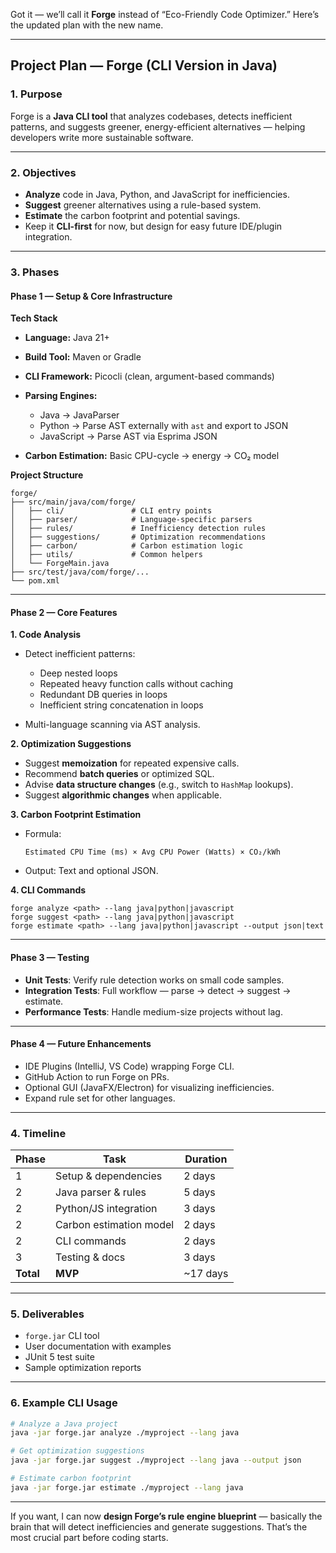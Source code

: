 Got it — we’ll call it **Forge** instead of “Eco-Friendly Code Optimizer.”
Here’s the updated plan with the new name.

---

## **Project Plan — Forge (CLI Version in Java)**

### **1. Purpose**

Forge is a **Java CLI tool** that analyzes codebases, detects inefficient patterns, and suggests greener, energy-efficient alternatives — helping developers write more sustainable software.

---

### **2. Objectives**

* **Analyze** code in Java, Python, and JavaScript for inefficiencies.
* **Suggest** greener alternatives using a rule-based system.
* **Estimate** the carbon footprint and potential savings.
* Keep it **CLI-first** for now, but design for easy future IDE/plugin integration.

---

### **3. Phases**

#### **Phase 1 — Setup & Core Infrastructure**

**Tech Stack**

* **Language:** Java 21+
* **Build Tool:** Maven or Gradle
* **CLI Framework:** Picocli (clean, argument-based commands)
* **Parsing Engines:**

  * Java → JavaParser
  * Python → Parse AST externally with `ast` and export to JSON
  * JavaScript → Parse AST via Esprima JSON
* **Carbon Estimation:** Basic CPU-cycle → energy → CO₂ model

**Project Structure**

```
forge/
├── src/main/java/com/forge/
│   ├── cli/               # CLI entry points
│   ├── parser/            # Language-specific parsers
│   ├── rules/             # Inefficiency detection rules
│   ├── suggestions/       # Optimization recommendations
│   ├── carbon/            # Carbon estimation logic
│   ├── utils/             # Common helpers
│   └── ForgeMain.java
├── src/test/java/com/forge/...
└── pom.xml
```

---

#### **Phase 2 — Core Features**

**1. Code Analysis**

* Detect inefficient patterns:

  * Deep nested loops
  * Repeated heavy function calls without caching
  * Redundant DB queries in loops
  * Inefficient string concatenation in loops
* Multi-language scanning via AST analysis.

**2. Optimization Suggestions**

* Suggest **memoization** for repeated expensive calls.
* Recommend **batch queries** or optimized SQL.
* Advise **data structure changes** (e.g., switch to `HashMap` lookups).
* Suggest **algorithmic changes** when applicable.

**3. Carbon Footprint Estimation**

* Formula:

  ```
  Estimated CPU Time (ms) × Avg CPU Power (Watts) × CO₂/kWh
  ```
* Output: Text and optional JSON.

**4. CLI Commands**

```
forge analyze <path> --lang java|python|javascript
forge suggest <path> --lang java|python|javascript
forge estimate <path> --lang java|python|javascript --output json|text
```

---

#### **Phase 3 — Testing**

* **Unit Tests**: Verify rule detection works on small code samples.
* **Integration Tests**: Full workflow — parse → detect → suggest → estimate.
* **Performance Tests**: Handle medium-size projects without lag.

---

#### **Phase 4 — Future Enhancements**

* IDE Plugins (IntelliJ, VS Code) wrapping Forge CLI.
* GitHub Action to run Forge on PRs.
* Optional GUI (JavaFX/Electron) for visualizing inefficiencies.
* Expand rule set for other languages.

---

### **4. Timeline**

| Phase     | Task                    | Duration  |
| --------- | ----------------------- | --------- |
| 1         | Setup & dependencies    | 2 days    |
| 2         | Java parser & rules     | 5 days    |
| 2         | Python/JS integration   | 3 days    |
| 2         | Carbon estimation model | 2 days    |
| 2         | CLI commands            | 2 days    |
| 3         | Testing & docs          | 3 days    |
| **Total** | **MVP**                 | \~17 days |

---

### **5. Deliverables**

* `forge.jar` CLI tool
* User documentation with examples
* JUnit 5 test suite
* Sample optimization reports

---

### **6. Example CLI Usage**

```bash
# Analyze a Java project
java -jar forge.jar analyze ./myproject --lang java

# Get optimization suggestions
java -jar forge.jar suggest ./myproject --lang java --output json

# Estimate carbon footprint
java -jar forge.jar estimate ./myproject --lang java
```

---

If you want, I can now **design Forge’s rule engine blueprint** — basically the brain that will detect inefficiencies and generate suggestions. That’s the most crucial part before coding starts.
